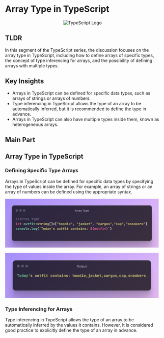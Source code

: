 # Array Type in TypeScript 

<p align="center">
  <img src="https://i.ytimg.com/vi/gFLU2VlyoQk/maxresdefault.jpg" alt="TypeScript Logo" width="800"/>
</p>

## TLDR

In this segment of the TypeScript series, the discussion focuses on the array type in TypeScript, including how to define arrays of specific types, the concept of type inferencing for arrays, and the possibility of defining arrays with multiple types.

## Key Insights

- Arrays in TypeScript can be defined for specific data types, such as arrays of strings or arrays of numbers.
- Type inferencing in TypeScript allows the type of an array to be automatically inferred, but it is recommended to define the type in advance.
- Arrays in TypeScript can also have multiple types inside them, known as heterogeneous arrays.

## Main Part

## Array Type in TypeScript

### Defining Specific Type Arrays

Arrays in TypeScript can be defined for specific data types by specifying the type of values inside the array. For example, an array of strings or an array of numbers can be defined using the appropriate syntax.

<p align="left">
  <img src="./assets/array2.png" alt="TypeScript Logo" width="500"/>
</p>

<p align="left">
  <img src="./assets/output2.png" alt="TypeScript Logo" width="500"/>
</p>


### Type Inferencing for Arrays

Type inferencing in TypeScript allows the type of an array to be automatically inferred by the values it contains. However, it is considered good practice to explicitly define the type of an array in advance.


